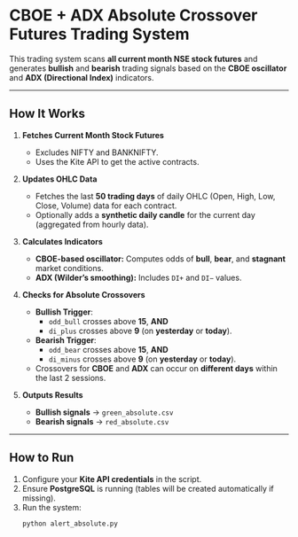 # CBOE + ADX Absolute Crossover Futures Trading System

This trading system scans **all current month NSE stock futures** and generates **bullish** and **bearish** trading signals based on the **CBOE oscillator** and **ADX (Directional Index)** indicators.

---

## How It Works

1. **Fetches Current Month Stock Futures**  
   - Excludes NIFTY and BANKNIFTY.  
   - Uses the Kite API to get the active contracts.

2. **Updates OHLC Data**  
   - Fetches the last **50 trading days** of daily OHLC (Open, High, Low, Close, Volume) data for each contract.  
   - Optionally adds a **synthetic daily candle** for the current day (aggregated from hourly data).

3. **Calculates Indicators**  
   - **CBOE-based oscillator:** Computes odds of **bull**, **bear**, and **stagnant** market conditions.  
   - **ADX (Wilder’s smoothing):** Includes `DI+` and `DI−` values.

4. **Checks for Absolute Crossovers**  
   - **Bullish Trigger**:  
     - `odd_bull` crosses above **15**, **AND**  
     - `di_plus` crosses above **9** (on **yesterday** or **today**).  
   - **Bearish Trigger**:  
     - `odd_bear` crosses above **15**, **AND**  
     - `di_minus` crosses above **9** (on **yesterday** or **today**).  
   - Crossovers for **CBOE** and **ADX** can occur on **different days** within the last 2 sessions.

5. **Outputs Results**  
   - **Bullish signals** → `green_absolute.csv`  
   - **Bearish signals** → `red_absolute.csv`

---

## How to Run

1. Configure your **Kite API credentials** in the script.
2. Ensure **PostgreSQL** is running (tables will be created automatically if missing).
3. Run the system:
   ```bash
   python alert_absolute.py
